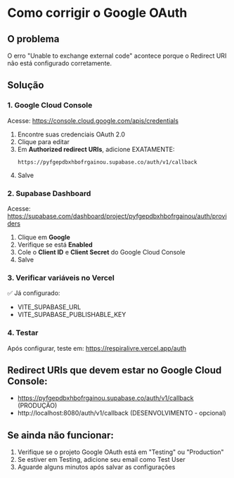 # Como corrigir o Google OAuth

## O problema
O erro "Unable to exchange external code" acontece porque o Redirect URI não está configurado corretamente.

## Solução

### 1. Google Cloud Console
Acesse: https://console.cloud.google.com/apis/credentials

1. Encontre suas credenciais OAuth 2.0
2. Clique para editar
3. Em **Authorized redirect URIs**, adicione EXATAMENTE:
   ```
   https://pyfgepdbxhbofrgainou.supabase.co/auth/v1/callback
   ```
4. Salve

### 2. Supabase Dashboard
Acesse: https://supabase.com/dashboard/project/pyfgepdbxhbofrgainou/auth/providers

1. Clique em **Google**
2. Verifique se está **Enabled**
3. Cole o **Client ID** e **Client Secret** do Google Cloud Console
4. Salve

### 3. Verificar variáveis no Vercel
✅ Já configurado:
- VITE_SUPABASE_URL
- VITE_SUPABASE_PUBLISHABLE_KEY

### 4. Testar
Após configurar, teste em: https://respiralivre.vercel.app/auth

## Redirect URIs que devem estar no Google Cloud Console:
- https://pyfgepdbxhbofrgainou.supabase.co/auth/v1/callback (PRODUÇÃO)
- http://localhost:8080/auth/v1/callback (DESENVOLVIMENTO - opcional)

## Se ainda não funcionar:
1. Verifique se o projeto Google OAuth está em "Testing" ou "Production"
2. Se estiver em Testing, adicione seu email como Test User
3. Aguarde alguns minutos após salvar as configurações
